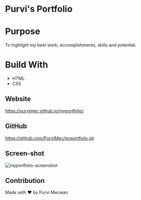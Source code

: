 # Purvi's Portfolio

# Purpose
To highlight my best work, accomplishments, skills and potential.

# Build With
* HTML
* CSS

## Website
https://purvimec.github.io/myportfolio/

## GitHub
https://github.com/PurviMec/myportfolio.git

## Screen-shot
![myportfolio-screenshot](https://user-images.githubusercontent.com/86253830/132101631-6e46799f-767f-489f-af96-bef5f6b19d2c.png)


## Contribution
Made with ❤️ by Purvi Mecwan

